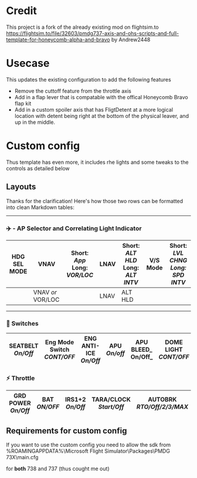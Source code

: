 # Credit

This project is a fork of the already existing mod on flightsim.to https://flightsim.to/file/32603/pmdg737-axis-and-ohs-scripts-and-full-template-for-honeycomb-alpha-and-bravo by Andrew2448

# Usecase

This updates the existing configuration to add the following features

- Remove the cuttoff feature from the throttle axis
- Add in a flap lever that is compatable with the offical Honeycomb Bravo flap kit
- Add in a custom spoiler axis that has FligtDetent at a more logical location with detent being right at the bottom of the physical leaver, and up in the middle.

# Custom config
Thus template has even more, it includes rhe lights and some tweaks to the controls as detailed below

## Layouts
Thanks for the clarification! Here's how those two rows can be formatted into clean Markdown tables:

---

### ✈️ - AP Selector and Correlating Light Indicator

| HDG SEL MODE | VNAV             | **Short:** _App_ **Long:** _VOR/LOC_ |LNAV | **Short:** _ALT HLD_ **Long:** _ALT INTV_ |V/S Mode  | **Short:** _LVL CHNG _**Long:**_ SPD INTV_|
|--------------|------------------|----------------------------------|-----|---------------------------------------|----------|--------------------------------------|
|              |VNAV _or_  VOR/LOC|                                  |LNAV |    ALT HLD                            |          |                  | SPD     |

---

### 🧭 Switches

| **SEATBELT** _On/Off_ | **Eng Mode Switch** _CONT/OFF_ | **ENG ANTI-ICE** _On/Off_ | **APU** _On/off_ |  **APU BLEED**_ On/Off_ | **DOME LIGHT** _CONT/OFF_ | **PArking Break** _On/Off_ 
|-----------------------|--------------------------------|---------------------------|------------------|-------------------------|---------------------------|---------------------------

### ⚡ Throttle

| **GRD POWER** _On/Off_ | **BAT** _ON/OFF_ | **IRS1+2** _On/Off_ | **TARA/CLOCK** _Start/Off_ |   **AUTOBRK** _RTO/Off/2/3/MAX_ 
|-----------------------|-------------------|---------------------|----------------------------|--------------------------------



## Requirements for custom config
If you want to use the custom config you need to allow the sdk from %ROAMINGAPPDATA%\Microsoft Flight Simulator\Packages\PMDG 73X\main.cfg

for **both** 738 and 737 (thus cought me out)
